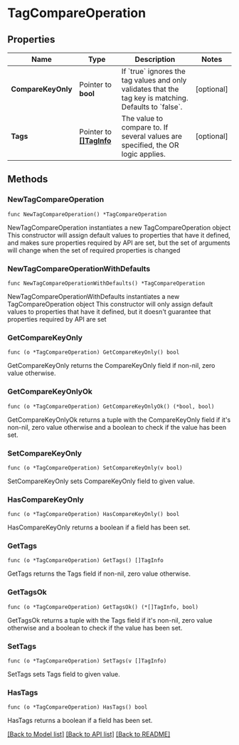 # TagCompareOperation

## Properties

Name | Type | Description | Notes
------------ | ------------- | ------------- | -------------
**CompareKeyOnly** | Pointer to **bool** | If &#x60;true&#x60; ignores the tag values and only validates that the tag key is matching. Defaults to &#x60;false&#x60;. | [optional] 
**Tags** | Pointer to [**[]TagInfo**](TagInfo.md) | The value to compare to.   If several values are specified, the OR logic applies. | [optional] 

## Methods

### NewTagCompareOperation

`func NewTagCompareOperation() *TagCompareOperation`

NewTagCompareOperation instantiates a new TagCompareOperation object
This constructor will assign default values to properties that have it defined,
and makes sure properties required by API are set, but the set of arguments
will change when the set of required properties is changed

### NewTagCompareOperationWithDefaults

`func NewTagCompareOperationWithDefaults() *TagCompareOperation`

NewTagCompareOperationWithDefaults instantiates a new TagCompareOperation object
This constructor will only assign default values to properties that have it defined,
but it doesn't guarantee that properties required by API are set

### GetCompareKeyOnly

`func (o *TagCompareOperation) GetCompareKeyOnly() bool`

GetCompareKeyOnly returns the CompareKeyOnly field if non-nil, zero value otherwise.

### GetCompareKeyOnlyOk

`func (o *TagCompareOperation) GetCompareKeyOnlyOk() (*bool, bool)`

GetCompareKeyOnlyOk returns a tuple with the CompareKeyOnly field if it's non-nil, zero value otherwise
and a boolean to check if the value has been set.

### SetCompareKeyOnly

`func (o *TagCompareOperation) SetCompareKeyOnly(v bool)`

SetCompareKeyOnly sets CompareKeyOnly field to given value.

### HasCompareKeyOnly

`func (o *TagCompareOperation) HasCompareKeyOnly() bool`

HasCompareKeyOnly returns a boolean if a field has been set.

### GetTags

`func (o *TagCompareOperation) GetTags() []TagInfo`

GetTags returns the Tags field if non-nil, zero value otherwise.

### GetTagsOk

`func (o *TagCompareOperation) GetTagsOk() (*[]TagInfo, bool)`

GetTagsOk returns a tuple with the Tags field if it's non-nil, zero value otherwise
and a boolean to check if the value has been set.

### SetTags

`func (o *TagCompareOperation) SetTags(v []TagInfo)`

SetTags sets Tags field to given value.

### HasTags

`func (o *TagCompareOperation) HasTags() bool`

HasTags returns a boolean if a field has been set.


[[Back to Model list]](../README.md#documentation-for-models) [[Back to API list]](../README.md#documentation-for-api-endpoints) [[Back to README]](../README.md)


